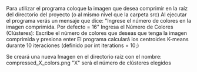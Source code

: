 Para utilizar el programa coloque la imagen que desea comprimir en la raíz del directorio del proyecto (o al mismo nivel que la carpeta src)
Al ejecutar el programa verás un mensaje que dice: "Ingrese el número de colores en la imagen comprimida. Por defecto = 16"
Ingresa el Número de Colores (Clústeres): Escribe el número de colores que deseas que tenga la imagen comprimida y presiona enter
El programa calculará los centroides K-means durante 10 iteraciones (definido por int iterations = 10;)

Se creará una nueva Imagen en el directorio raíz con el nombre:
compressed_X_colors.png
"X" será el número de clústeres elegidos
